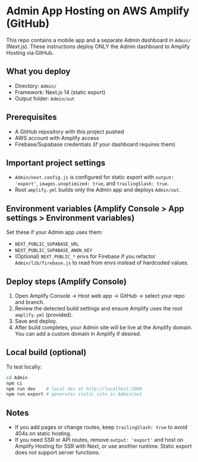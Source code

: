 # Admin App Hosting on AWS Amplify (GitHub)

This repo contains a mobile app and a separate Admin dashboard in `Admin/` (Next.js). These instructions deploy ONLY the Admin dashboard to Amplify Hosting via GitHub.

## What you deploy
- Directory: `Admin/`
- Framework: Next.js 14 (static export)
- Output folder: `Admin/out`

## Prerequisites
- A GitHub repository with this project pushed
- AWS account with Amplify access
- Firebase/Supabase credentials (if your dashboard requires them)

## Important project settings
- `Admin/next.config.js` is configured for static export with `output: 'export'`, `images.unoptimized: true`, and `trailingSlash: true`.
- Root `amplify.yml` builds only the Admin app and deploys `Admin/out`.

## Environment variables (Amplify Console > App settings > Environment variables)
Set these if your Admin app uses them:
- `NEXT_PUBLIC_SUPABASE_URL`
- `NEXT_PUBLIC_SUPABASE_ANON_KEY`
- (Optional) `NEXT_PUBLIC_*` envs for Firebase if you refactor `Admin/lib/firebase.js` to read from envs instead of hardcoded values.

## Deploy steps (Amplify Console)
1. Open Amplify Console → Host web app → GitHub → select your repo and branch.
2. Review the detected build settings and ensure Amplify uses the root `amplify.yml` (provided).
3. Save and deploy.
4. After build completes, your Admin site will be live at the Amplify domain. You can add a custom domain in Amplify if desired.

## Local build (optional)
To test locally:
```bash
cd Admin
npm ci
npm run dev    # local dev at http://localhost:3000
npm run export # generates static site in Admin/out
```

## Notes
- If you add pages or change routes, keep `trailingSlash: true` to avoid 404s on static hosting.
- If you need SSR or API routes, remove `output: 'export'` and host on Amplify Hosting for SSR with Next, or use another runtime. Static export does not support server functions.
